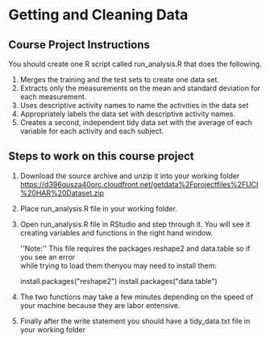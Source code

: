 # Getting and Cleaning Data

## Course Project Instructions

You should create one R script called run_analysis.R that does the following.

1. Merges the training and the test sets to create one data set.
2. Extracts only the measurements on the mean and standard deviation for each measurement.
3. Uses descriptive activity names to name the activities in the data set
4. Appropriately labels the data set with descriptive activity names.
5. Creates a second, independent tidy data set with the average of each variable for each activity and each subject.

## Steps to work on this course project

1.  Download the source archive and unzip it into your working folder
https://d396qusza40orc.cloudfront.net/getdata%2Fprojectfiles%2FUCI%20HAR%20Dataset.zip 

2.  Place run_analysis.R file in your working folder.

3.  Open run_analysis.R file in RStudio and step through it. You will see it creating
    variables and functions in the right hand window.
    
    ''Note:''  This file requires the packages reshape2 and data.table so if you see an error   
    while trying to load them thenyou may need to install them:
      
    install.packages("reshape2")
    install.packages("data.table")

4.  The two functions may take a few minutes depending on the speed of your machine because they 
    are labor entensive.

5.  Finally after the write statement you should have a tidy_data.txt file in your working folder

